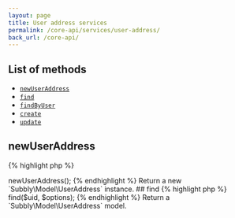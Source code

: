 ```yaml
---
layout: page
title: User address services
permalink: /core-api/services/user-address/
back_url: /core-api/
---
```


## List of methods

- [`newUserAddress`](#newuseraddress)
- [`find`](#find)
- [`findByUser`](#findByUser)
- [`create`](#create)
- [`update`](#update)



## newUserAddress

{% highlight php %}
<?php
$user = Subbly::api('subbly.user_address')->newUserAddress();
{% endhighlight %}

Return a new `Subbly\Model\UserAddress` instance.


## find

{% highlight php %}
<?php
$uid  = 'A_USERADDRESS_UID';
$user = Subbly::api('subbly.user_address')->find($uid, $options);
{% endhighlight %}

Return a `Subbly\Model\UserAddress` model.
